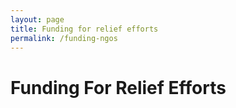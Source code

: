 ```yaml
---
layout: page
title: Funding for relief efforts
permalink: /funding-ngos
---
```


# Funding For Relief Efforts
